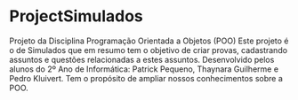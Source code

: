 # ProjectSimulados

Projeto da Disciplina Programação Orientada a Objetos (POO)
Este projeto é o de Simulados que em resumo tem o objetivo de criar provas, cadastrando assuntos e questões relacionadas a estes assuntos.
Desenvolvido pelos alunos do 2º Ano de Informática: Patrick Pequeno, Thaynara Guilherme e Pedro Kluivert.
Tem o propósito de ampliar nossos conhecimentos sobre a POO.
